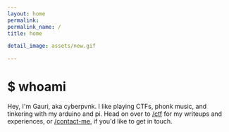 ```yaml
---
layout: home 
permalink:
permalink_name: /
title: home

detail_image: assets/new.gif

---
```


# $ whoami
Hey, I'm Gauri, aka cyberpvnk. I like playing CTFs, phonk music, and tinkering with my arduino and pi.
Head on over to [/ctf](ctf) for my writeups and experiences, or [/contact-me](contact-me), if you'd like to get in touch.
